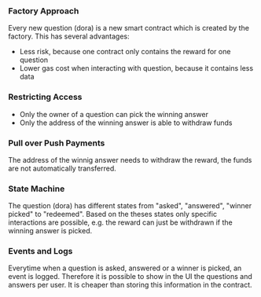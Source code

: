 ### Factory Approach

Every new question (dora) is a new smart contract which is created by the factory. This has several advantages:
 - Less risk, because one contract only contains the reward for one question
 - Lower gas cost when interacting with question, because it contains less data

### Restricting Access

- Only the owner of a question can pick the winning answer
- Only the address of the winning answer is able to withdraw funds

### Pull over Push Payments

The address of the winnig answer needs to withdraw the reward, the funds are not automatically transferred.

### State Machine

The question (dora) has different states from "asked", "answered", "winner picked" to "redeemed". Based on the theses states only specific interactions are possible, e.g. the reward can just be withdrawn if the winning answer is picked.

### Events and Logs

Everytime when a question is asked, answered or a winner is picked, an event is logged. Therefore it is possible to show in the UI the questions and answers per user. It is cheaper than storing this information in the contract.
